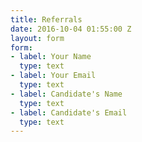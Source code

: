 ```yaml
---
title: Referrals
date: 2016-10-04 01:55:00 Z
layout: form
form:
- label: Your Name
  type: text
- label: Your Email
  type: text
- label: Candidate's Name
  type: text
- label: Candidate's Email
  type: text
---
```


